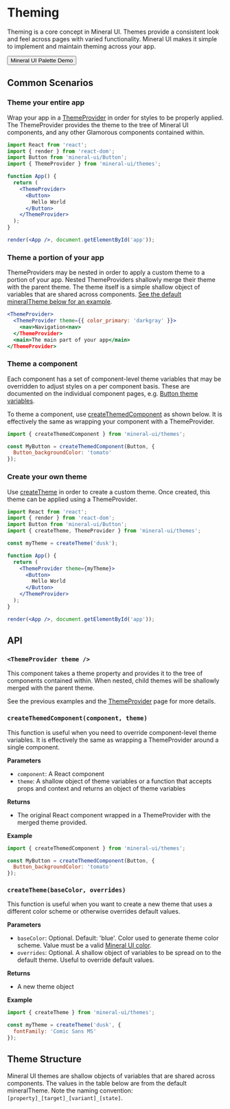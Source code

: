 # Theming

Theming is a core concept in Mineral UI.  Themes provide a consistent look and feel across pages with varied functionality.  Mineral UI makes it simple to implement and maintain theming across your app.

<Button primary element='a' href='/palette-demo/'>Mineral UI Palette Demo</Button>

## Common Scenarios

### Theme your entire app

Wrap your app in a [ThemeProvider](#theming-api) in order for styles to be properly applied. The ThemeProvider provides the theme to the tree of Mineral UI components, and any other Glamorous components contained within.

```jsx
import React from 'react';
import { render } from 'react-dom';
import Button from 'mineral-ui/Button';
import { ThemeProvider } from 'mineral-ui/themes';

function App() {
  return (
    <ThemeProvider>
      <Button>
        Hello World
      </Button>
    </ThemeProvider>
  );
}

render(<App />, document.getElementById('app'));
```

### Theme a portion of your app

ThemeProviders may be nested in order to apply a custom theme to a portion of your app.  Nested ThemeProviders shallowly merge their theme with the parent theme.  The theme itself is a simple shallow object of variables that are shared across components.  [See the default mineralTheme below for an example](#theming-theme-structure).

```jsx
<ThemeProvider>
  <ThemeProvider theme={{ color_primary: 'darkgray' }}>
    <nav>Navigation<nav>
  </ThemeProvider>
  <main>The main part of your app</main>
</ThemeProvider>
```

### Theme a component

Each component has a set of component-level theme variables that may be overridden to adjust styles on a per component basis.  These are documented on the individual component pages,  e.g. [Button theme variables](/components/button/#theme-variables).

To theme a component, use [createThemedComponent](#theming-api) as shown below.  It is effectively the same as wrapping your component with a ThemeProvider.

```jsx
import { createThemedComponent } from 'mineral-ui/themes';

const MyButton = createThemedComponent(Button, {
  Button_backgroundColor: 'tomato'
});
```

### Create your own theme

Use [createTheme](#theming-api) in order to create a custom theme.  Once created, this theme can be applied using a ThemeProvider.

```jsx
import React from 'react';
import { render } from 'react-dom';
import Button from 'mineral-ui/Button';
import { createTheme, ThemeProvider } from 'mineral-ui/themes';

const myTheme = createTheme('dusk');

function App() {
  return (
    <ThemeProvider theme={myTheme}>
      <Button>
        Hello World
      </Button>
    </ThemeProvider>
  );
}

render(<App />, document.getElementById('app'));
```


## API

### `<ThemeProvider theme />`

This component takes a theme property and provides it to the tree of components contained within.  When nested, child themes will be shallowly merged with the parent theme.

See the previous examples and the [ThemeProvider](/components/theme-provider) page for more details.

### `createThemedComponent(component, theme)`

This function is useful when you need to override component-level theme variables.
It is effectively the same as wrapping a ThemeProvider around a single component.

**Parameters**

* `component`: A React component
* `theme`: A shallow object of theme variables or a function that accepts props and context and returns an object of theme variables

**Returns**

* The original React component wrapped in a ThemeProvider with the merged theme provided.

**Example**

```jsx
import { createThemedComponent } from 'mineral-ui/themes';

const MyButton = createThemedComponent(Button, {
  Button_backgroundColor: 'tomato'
});
```

### `createTheme(baseColor, overrides)`

This function is useful when you want to create a new theme that uses a different color scheme or otherwise overrides default values.

**Parameters**

* `baseColor`: Optional.  Default: 'blue'.  Color used to generate theme color scheme.  Value must be a valid [Mineral UI color](/color/#color-ramps).
* `overrides`: Optional.  A shallow object of variables to be spread on to the default theme.  Useful to override default values.

**Returns**

* A new theme object

**Example**

```jsx
import { createTheme } from 'mineral-ui/themes';

const myTheme = createTheme('dusk', {
  fontFamily: 'Comic Sans MS'
});
```


## Theme Structure

Mineral UI themes are shallow objects of variables that are shared across components. The values in the table below are from the default mineralTheme.
Note the naming convention: `[property]_[target]_[variant]_[state]`.

<!-- Table of theme variables here -->
